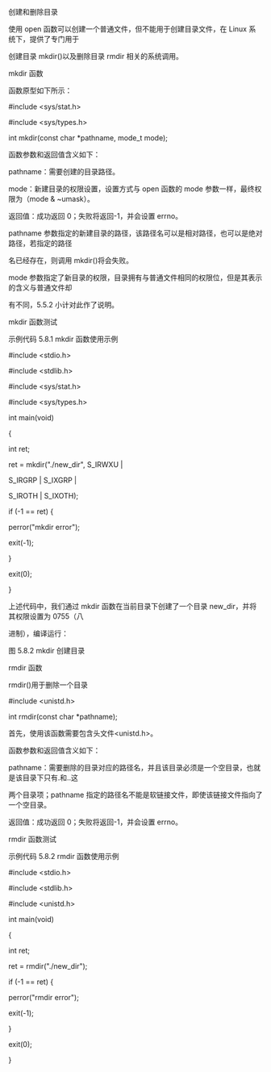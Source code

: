 创建和删除目录

使用 open 函数可以创建一个普通文件，但不能用于创建目录文件，在 Linux 系统下，提供了专门用于

创建目录 mkdir()以及删除目录 rmdir 相关的系统调用。

mkdir 函数

函数原型如下所示：

#include <sys/stat.h>

#include <sys/types.h>

int mkdir(const char \*pathname, mode\_t mode);

函数参数和返回值含义如下：

pathname：需要创建的目录路径。

mode：新建目录的权限设置，设置方式与 open 函数的 mode 参数一样，最终权限为（mode & \~umask）。

返回值：成功返回 0；失败将返回-1，并会设置 errno。

pathname 参数指定的新建目录的路径，该路径名可以是相对路径，也可以是绝对路径，若指定的路径

名已经存在，则调用 mkdir()将会失败。

mode 参数指定了新目录的权限，目录拥有与普通文件相同的权限位，但是其表示的含义与普通文件却

有不同，5.5.2 小计对此作了说明。

mkdir 函数测试

示例代码 5.8.1 mkdir 函数使用示例

#include <stdio.h>

#include <stdlib.h>

#include <sys/stat.h>

#include <sys/types.h>

int main(void)

{

int ret;

ret = mkdir("./new\_dir", S\_IRWXU |

S\_IRGRP | S\_IXGRP |

S\_IROTH | S\_IXOTH);

if (-1 == ret) {

perror("mkdir error");

exit(-1);

}

exit(0);

}

上述代码中，我们通过 mkdir 函数在当前目录下创建了一个目录 new\_dir，并将其权限设置为 0755（八

进制），编译运行：

图 5.8.2 mkdir 创建目录

rmdir 函数

rmdir()用于删除一个目录

#include <unistd.h>

int rmdir(const char \*pathname);

首先，使用该函数需要包含头文件<unistd.h>。

函数参数和返回值含义如下：

pathname：需要删除的目录对应的路径名，并且该目录必须是一个空目录，也就是该目录下只有.和..这

两个目录项；pathname 指定的路径名不能是软链接文件，即使该链接文件指向了一个空目录。

返回值：成功返回 0；失败将返回-1，并会设置 errno。

rmdir 函数测试

示例代码 5.8.2 rmdir 函数使用示例

#include <stdio.h>

#include <stdlib.h>

#include <unistd.h>

int main(void)

{

int ret;

ret = rmdir("./new\_dir");

if (-1 == ret) {

perror("rmdir error");

exit(-1);

}

exit(0);

}
